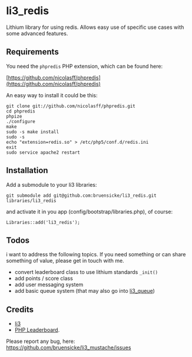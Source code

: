 # li3_redis

Lithium library for using redis. Allows easy use of specific use cases with some advanced features.

## Requirements

You need the `phpredis` PHP extension, which can be found here:

[https://github.com/nicolasff/phpredis](https://github.com/nicolasff/phpredis)

An easy way to install it could be this:

	git clone git://github.com/nicolasff/phpredis.git
	cd phpredis
	phpize
	./configure
	make
	sudo -s make install
	sudo -s
	echo "extension=redis.so" > /etc/php5/conf.d/redis.ini
	exit
	sudo service apache2 restart

## Installation

Add a submodule to your li3 libraries:

	git submodule add git@github.com:bruensicke/li3_redis.git libraries/li3_redis

and activate it in you app (config/bootstrap/libraries.php), of course:

	Libraries::add('li3_redis');

## Todos

i want to address the following topics. If you need something or can share something of value, please get in touch with me.

- convert leaderboard class to use lithium standards `_init()`
- add points / score class
- add user messaging system
- add basic queue system (that may also go into [li3_queue](https://github.com/bruensicke/li3_queue))

## Credits

* [li3](http://www.lithify.me)
* [PHP Leaderboard](https://github.com/agoragames/php-leaderboard).

Please report any bug, here: https://github.com/bruensicke/li3_mustache/issues
